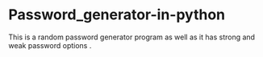 # Password_generator-in-python
This is a random password generator program as well as it has strong and weak password options .
